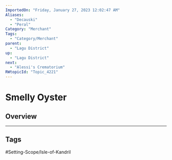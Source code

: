 ```yaml
---
ImportedOn: "Friday, January 27, 2023 12:02:47 AM"
Aliases:
  - "Decauski"
  - "Peral"
Category: "Merchant"
Tags:
  - "Category/Merchant"
parent:
  - "Lagu District"
up:
  - "Lagu District"
next:
  - "Alessi's Crematorium"
RWtopicId: "Topic_4221"
---
```

# Smelly Oyster
## Overview

---
## Tags
#Setting-Scope/Isle-of-Kandril

